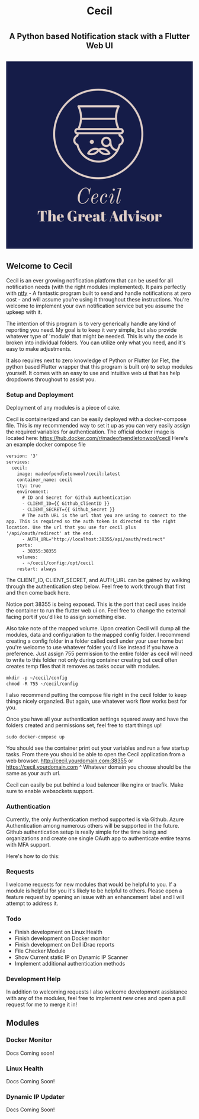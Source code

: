 <h1 align='center'> Cecil <h1>
<h2 align='center'> A Python based Notification stack with a Flutter Web UI <h2> 
<p align="center">
<img src="./images/Cecil-logos.jpeg">
</p>

## Welcome to Cecil

Cecil is an ever growing notification platform that can be used for all notification needs (with the right modules implemented). It pairs perfectly with [ntfy](https://ntfy.sh/) - A fantastic program built to send and handle notifications at zero cost - and will assume you're using it throughout these instructions. You're welcome to implement your own notification service but you assume the upkeep with it. 

The intention of this program is to very generically handle any kind of reporting you need. My goal is to keep it very simple, but also provide whatever type of 'module' that might be needed. This is why the code is broken into individual folders. You can utilize only what you need, and it's easy to make adjustments. 

It also requires next to zero knowledge of Python or Flutter (or Flet, the python based Flutter wrapper that this program is built on) to setup modules yourself. It comes with an easy to use and intuitive web ui that has help dropdowns throughout to assist you. 

### Setup and Deployment

Deployment of any modules is a piece of cake.

Cecil is containerized and can be easily deployed with a docker-compose file. This is my recommended way to set it up as you can very easily assign the required variables for authentication. The official docker image is located here:
https://hub.docker.com/r/madeofpendletonwool/cecil
Here's an example docker compose file 

```
version: '3'
services:
  cecil:
    image: madeofpendletonwool/cecil:latest
    container_name: cecil
    tty: true
    environment:
      # ID and Secret for Github Authentication
      - CLIENT_ID={{ Github_ClientID }}
      - CLIENT_SECRET={{ Github_Secret }}
      # The auth URL is the url that you are using to connect to the app. This is required so the auth token is directed to the right location. Use the url that you use for cecil plus '/api/oauth/redirect' at the end. 
      - AUTH_URL="http://localhost:38355/api/oauth/redirect"
    ports:
      - 38355:38355
    volumes:
      - ~/cecil/config:/opt/cecil
    restart: always
```

The CLIENT_ID, CLIENT_SECRET, and AUTH_URL can be gained by walking through the authentication step below. Feel free to work through that first and then come back here.

Notice port 38355 is being exposed. This is the port that cecil uses inside the container to run the flutter web ui on. Feel free to change the external facing port if you'd like to assign something else. 

Also take note of the mapped volume. Upon creation Cecil will dump all the modules, data and configuration to the mapped config folder. I recommend creating a config folder in a folder called cecil under your user home but you're welcome to use whatever folder you'd like instead if you have a preference. Just assign 755 permission to the entire folder as cecil will need to write to this folder not only during container creating but cecil often creates temp files that it removes as tasks occur with modules. 
```
mkdir -p ~/cecil/config
chmod -R 755 ~/cecil/config
```
I also recommend putting the compose file right in the cecil folder to keep things nicely organzied. But again, use whatever work flow works best for you. 

Once you have all your authentication settings squared away and have the folders created and permissions set, feel free to start things up!
```
sudo docker-compose up
```
You should see the container print out your variables and run a few startup tasks. From there you should be able to open the Cecil application from a web browser.
http://cecil.yourdomain.com:38355
or 
https://cecil.yourdomain.com
^ Whatever domain you choose should be the same as your auth url.

Cecil can easily be put behind a load balencer like nginx or traefik. Make sure to enable websockets support.

### Authentication
Currently, the only Authentication method supported is via Github. Azure Authentication among numerous others will be supported in the future. Github authentication setup is really simple for the time being and organizations and create one single OAuth app to authenticate entire teams with MFA support. 

Here's how to do this:


### Requests
I welcome requests for new modules that would be helpful to you. If a module is helpful for you it's likely to be helpful to others. Please open a feature request by opening an issue with an enhancement label and I will attempt to address it. 

### Todo
- Finish development on Linux Health
- Finish development on Docker monitor
- Finish development on Dell iDrac reports
- File Checker Module
- Show Current static IP on Dynamic IP Scanner
- Implement additional authentication methods
### Development Help
In addition to welcoming requests I also welcome development assistance with any of the modules, feel free to implement new ones and open a pull request for me to merge it in!

## Modules

### Docker Monitor
Docs Coming soon!

### Linux Health
Docs Coming Soon!

### Dynamic IP Updater
Docs Coming Soon!